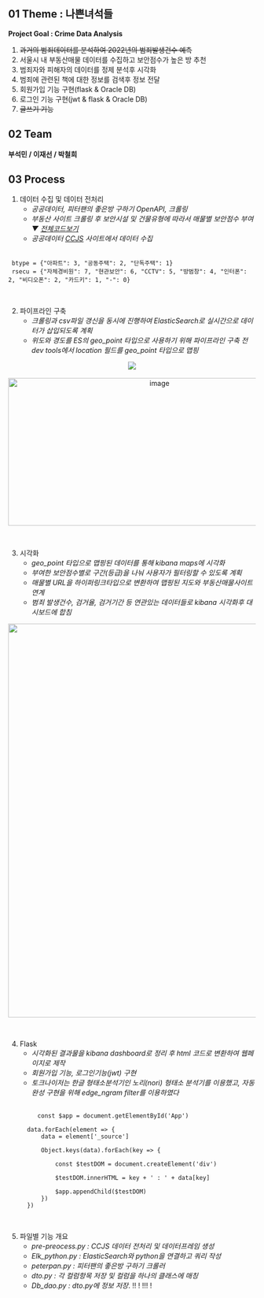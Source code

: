 ## 01 Theme : 나쁜녀석들 <br>

**Project Goal : Crime Data Analysis**
1. ~~과거의 범죄데이터를 분석하여 2022년의 범죄발생건수 예측~~<br>
2. 서울시 내 부동산매물 데이터를 수집하고 보안점수가 높은 방 추천
4. 범죄자와 피해자의 데이터를 정제 분석후 시각화
5. 범죄에 관련된 책에 대한 정보를 검색후 정보 전달
6. 회원가입 기능 구현(flask & Oracle DB)
7. 로그인 기능 구현(jwt & flask & Oracle DB)
8. ~~글쓰기 기능~~



## 02 Team <br>

**부석민 / 이재선 / 박철희**

## 03 Process<br>

1. 데이터 수집 및 데이터 전처리<br>
   - _공공데이터, 피터팬의 좋은방 구하기 OpenAPI, 크롤링_<br>
   - _부동산 사이트 크롤링 후 보안시설 및 건물유형에 따라서 매물별 보안점수 부여　▼ [전체코드보기](https://github.com/Sun1203/Crime_analysis_project/blob/PCH/peterpan.py)_<br>
   - _공공데이터 [CCJS](https://www.crimestats.or.kr/portal/stat/easyStatPage.do) 사이트에서 데이터 수집_<br><br>
  ```
   btype = {"아파트": 3, "공동주택": 2, "단독주택": 1}
   rsecu = {"자체경비원": 7, "현관보안": 6, "CCTV": 5, "방범창": 4, "인터폰": 2, "비디오폰": 2, "카드키": 1, "-": 0}
   ```
   
<br>
   
2. 파이프라인 구축
   - _크롤링과 csv파일 갱신을 동시에 진행하여 ElasticSearch로 실시간으로 데이터가 삽입되도록 계획_<br>
   - _위도와 경도를 ES의 geo_point 타입으로 사용하기 위해 파이프라인 구축 전 dev tools에서 location 필드를 geo_point 타입으로 맵핑_
   
<p align="center"><a href='https://ifh.cc/v-6JDIUF' target='_blank'><img src='https://ifh.cc/g/6JDIUF.gif' border='0'></a><br><br>
   <a href="https://ibb.co/VgvwKc1"><img src="https://i.ibb.co/m9HNxVj/image.png" alt="image" border="0" height="300px" width="600px"></a><br><p><br>

3. 시각화
   - _geo_point 타입으로 맵핑된 데이터를 통해 kibana maps에 시각화_<br>
   - _부여한 보안점수별로 구간(등급)을 나눠 사용자가 필터링할 수 있도록 계획_<br>
   - _매물별 URL을 하이퍼링크타입으로 변환하여 맵핑된 지도와 부동산매물사이트 연계_<br>
   - _범죄 발생건수, 검거율, 검거기간 등 연관있는 데이터들로 kibana 시각화후 대시보드에 합침_<br>
<p align="center"><a href='https://ifh.cc/v-wVAq9r' target='_blank'><img src='https://ifh.cc/g/wVAq9r.gif' border='0' width="800px"></a></p><br>
   

4. Flask
   - _시각화된 결과물을 kibana dashboard로 정리 후 html 코드로 변환하여 웹페이지로 제작_<br>
   - _회원가입 기능, 로그인기능(jwt) 구현_
   - _토크나이저는 한글 형태소분석기인 노리(nori) 형태소 분석기를 이용했고, 자동완성 구현을 위해 edge_ngram filter를 이용하였다_<br><br>
   ```
        const $app = document.getElementById('App')

     data.forEach(element => {
         data = element['_source']

         Object.keys(data).forEach(key => {

             const $testDOM = document.createElement('div')

             $testDOM.innerHTML = key + ' : ' + data[key]

             $app.appendChild($testDOM)
         })
     })
     ```

<br>

5. 파일별 기능 개요
   - _pre-preocess.py : CCJS 데이터 전처리 및 데이터프레임 생성_ 
   - _Elk_python.py   : ElasticSearch와 python을 연결하고 쿼리 작성_ 
   - _peterpan.py     : 피터팬의 좋은방 구하기 크롤러_ 
   - _dto.py          : 각 컬럼항목 저장 및 컬럼을 하나의 클래스에 매칭_
   - _Db_dao.py       : dto.py에 정보 저장_.
   !!
!
!!!
!
